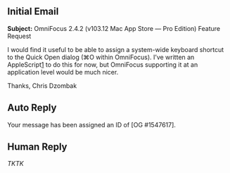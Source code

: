 ## Initial Email

**Subject:** OmniFocus 2.4.2 (v103.12 Mac App Store — Pro Edition) Feature Request

I would find it useful to be able to assign a system-wide keyboard shortcut to the Quick Open dialog (⌘O within OmniFocus). I’ve written an AppleScript[1] to do this for now, but OmniFocus supporting it at an application level would be much nicer.

[1]: https://github.com/cdzombak/osx-services/tree/master/OmniFocus%20Quick%20Open.workflow/Contents

Thanks,
Chris Dzombak

## Auto Reply

Your message has been assigned an ID of [OG #1547617].

## Human Reply

_TKTK_
